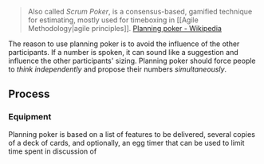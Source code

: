 > Also called *Scrum Poker*, is a consensus-based, gamified technique for estimating, mostly used for timeboxing in [[Agile Methodology|agile principles]]. [Planning poker - Wikipedia](https://en.wikipedia.org/wiki/Planning_poker)

The reason to use planning poker is to avoid the influence of the other participants. If a number is spoken, it can sound like a suggestion and influence the other participants' sizing. Planning poker should force people to *think independently* and propose their numbers *simultaneously*. 
## Process
### Equipment
Planning poker is based on a list of features to be delivered, several copies of a deck of cards, and optionally, an egg timer that can be used to limit time spent in discussion of 